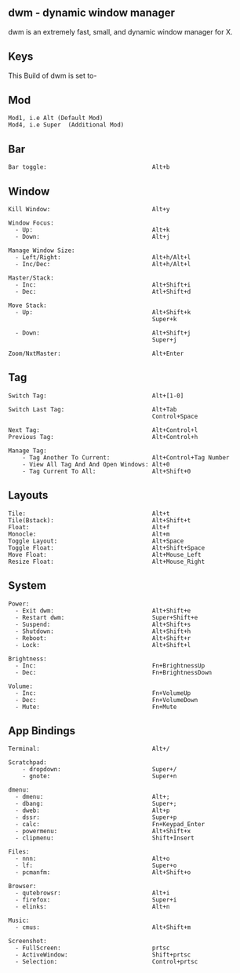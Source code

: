dwm - dynamic window manager
---
 dwm is an extremely fast, small, and dynamic window manager for X.
 
Keys
---
 This Build of dwm is set to-

Mod
---

    Mod1, i.e Alt (Default Mod)
    Mod4, i.e Super  (Additional Mod)
 
Bar
---

    Bar toggle:                              Alt+b

Window
---

    Kill Window:                             Alt+y
    
    Window Focus:
      - Up:                                  Alt+k
      - Down:                                Alt+j
    
    Manage Window Size:
      - Left/Right:                          Alt+h/Alt+l
      - Inc/Dec:                             Alt+h/Alt+l
      
    Master/Stack:
      - Inc:                                 Alt+Shift+i
      - Dec:                                 Atl+Shift+d
      
    Move Stack:
      - Up:                                  Alt+Shift+k
                                             Super+k
                                             
      - Down:                                Alt+Shift+j
                                             Super+j
                           
    Zoom/NxtMaster:                          Alt+Enter

Tag
---

    Switch Tag:                              Alt+[1-0]
    
    Switch Last Tag:                         Alt+Tab
                                             Control+Space
     
    Next Tag:                                Alt+Control+l
    Previous Tag:                            Alt+Control+h
    
    Manage Tag:
        - Tag Another To Current:            Alt+Control+Tag Number
        - View All Tag And And Open Windows: Alt+0
        - Tag Current To All:                Alt+Shift+0

Layouts
---

    Tile:                                    Alt+t
    Tile(Bstack):                            Alt+Shift+t
    Float:                                   Alt+f
    Monocle:                                 Alt+m
    Toggle Layout:                           Alt+Space
    Toggle Float:                            Alt+Shift+Space
    Move Float:                              Alt+Mouse_Left
    Resize Float:                            Alt+Mouse_Right

System
---

    Power:
      - Exit dwm:                            Alt+Shift+e
      - Restart dwm:                         Super+Shift+e
      - Suspend:                             Alt+Shift+s
      - Shutdown:                            Alt+Shift+h
      - Reboot:                              Alt+Shift+r
      - Lock:                                Alt+Shift+l
    
    Brightness:
      - Inc:                                 Fn+BrightnessUp
      - Dec:                                 Fn+BrightnessDown
    
    Volume:
      - Inc:                                 Fn+VolumeUp
      - Dec:                                 Fn+VolumeDown
      - Mute:                                Fn+Mute


App Bindings
---

    Terminal:                                Alt+/
    
    Scratchpad:
        - dropdown:                          Super+/
        - gnote:                             Super+n

    dmenu: 
      - dmenu:                               Alt+;
      - dbang:                               Super+;
      - dweb:                                Alt+p
      - dssr:                                Super+p
      - calc:                                Fn+Keypad_Enter
      - powermenu:                           Alt+Shift+x
      - clipmenu:                            Shift+Insert
    
    Files:
      - nnn:                                 Alt+o
      - lf:                                  Super+o
      - pcmanfm:                             Alt+Shift+o
    
    Browser:
      - qutebrowsr:                          Alt+i
      - firefox:                             Super+i
      - elinks:                              Alt+n
    
    Music:                                   
      - cmus:                                Alt+Shift+m
    
    Screenshot:
      - FullScreen:                          prtsc
      - ActiveWindow:                        Shift+prtsc
      - Selection:                           Control+prtsc
